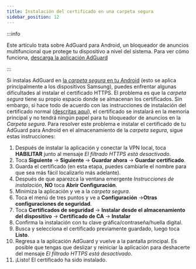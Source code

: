 ```yaml
---
title: Instalación del certificado en una carpeta segura
sidebar_position: 12
---
```


:::info

Este artículo trata sobre AdGuard para Android, un bloqueador de anuncios multifuncional que protege tu dispositivo a nivel del sistema. Para ver cómo funciona, [descarga la aplicación AdGuard](https://agrd.io/download-kb-adblock)

:::

Si instalas AdGuard en [la *carpeta segura* en tu Android](https://www.samsung.com/uk/support/mobile-devices/what-is-the-secure-folder-and-how-do-i-use-it/) (esto se aplica principalmente a los dispositivos Samsung), puedes enfrentar algunas dificultades al instalar el certificado HTTPS. El problema es que la *carpeta segura* tiene su propio espacio donde se almacenan los certificados. Sin embargo, si hace todo de acuerdo con las instrucciones de instalación del certificado normal ([descritas aquí](/adguard-for-android/features/settings#https-filtering)), el certificado se instalará en la memoria principal y no tendrá ningún papel para tu bloqueador de anuncios en la *Carpeta segura*. Para resolver este problema e instalar el certificado de tu AdGuard para Android en el almacenamiento de la *carpeta segura*, sigue estas instrucciones:

1. Después de instalar la aplicación y conectar la VPN local, toca **HABILITAR** junto al mensaje *El filtrado HTTPS está desactivado*.
1. Toca **Siguiente** → **Siguiente** → **Guardar ahora** → **Guardar certificado**.
1. Guarda el certificado (en esta etapa, puedes cambiarle el nombre para que sea más fácil localizarlo más adelante).
1. Después de que aparezca la ventana emergente *Instrucciones de instalación*, **NO** toca **Abrir Configuración**.
1. Minimiza la aplicación y ve a la *carpeta segura*.
1. Toca el menú de tres puntos y ve a **Configuración** →**Otras configuraciones de seguridad**.
1. Toca **Certificados de seguridad** → **Instalar desde el almacenamiento del dispositivo** → **Certificado de CA** → **Instalar**
1. Confirma la instalación con tu clave gráfica/contraseña/huella digital.
1. Busca y selecciona el certificado previamente guardado, luego toca **Listo**.
1. Regresa a la aplicación AdGuard y vuelve a la pantalla principal. Es posible que tengas que deslizar y reiniciar la aplicación para deshacerte del mensaje *El filtrado HTTPS está desactivado*.
1. ¡Listo! El certificado ha sido instalado.
